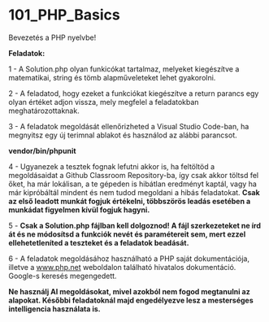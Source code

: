 # 101_PHP_Basics

Bevezetés a PHP nyelvbe!

**Feladatok:**

1 - A Solution.php olyan funkicókat tartalmaz, melyeket kiegészítve a matematikai, string és tömb alapműveleteket lehet gyakorolni.

2 - A feladatod, hogy ezeket a funkciókat kiegészítve a return parancs egy olyan értéket adjon vissza, mely megfelel a feladatokban meghatározottaknak.

3 - A feladatok megoldását ellenőrizheted a Visual Studio Code-ban, ha megnyitsz egy új terimnal ablakot és használod az alábbi parancsot.

**vendor/bin/phpunit**

4 - Ugyanezek a tesztek fognak lefutni akkor is, ha feltöltöd a megoldásaidat a Github Classroom Repository-ba, így csak akkor töltsd fel őket, ha már lokálisan, a te gépeden is hibátlan eredményt kaptál, vagy ha már kipróbáltál mindent és nem tudod megoldani a hibás feladatokat. **Csak az első leadott munkát fogjuk értékelni, többszörös leadás esetében a munkádat figyelmen kívül fogjuk hagyni.**

5 - **Csak a Solution.php fájlban kell dolgoznod! A fájl szerkezeteket ne írd át és ne módosítsd a funkciók nevét és paramétereit sem, mert ezzel ellehetetleníted a teszteket és a feladatok beadását.**

6 - A feladatok megoldásához használható a PHP saját dokumentációja, illetve a www.php.net weboldalon található hivatalos dokumentáció. Google-s keresés megengedett. 

**Ne használj AI megoldásokat, mivel azokból nem fogod megtanulni az alapokat. Későbbi feladatoknál majd engedélyezve lesz a mesterséges intelligencia használata is.** 